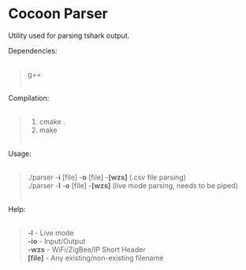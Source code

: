 # Cocoon Parser

Utility used for parsing tshark output. <br>

Dependencies:<br><br>

> g++ <br><br>

Compilation:<br><br>

> 1. cmake .<br>
> 2. make <br><br>

Usage:<br><br>

> ./parser -**i** [file] -**o** [file] -**[wzs]**	(.csv file parsing) <br>
> ./parser -**l** -**o** [file] -**[wzs]**		(live mode parsing, needs to be piped)<br><br>

Help:<br><br>

> **-l** - Live mode<br>
> **-io** - Input/Output<br>
> **-wzs** - WiFi/ZigBee/IP Short Header<br>
> **[file]** - Any existing/non-existing filename <br>

